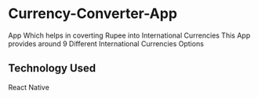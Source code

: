 ﻿# Currency-Converter-App
App Which helps in coverting Rupee into International Currencies 
This App provides around 9 Different International Currencies Options 

## Technology Used
React Native
